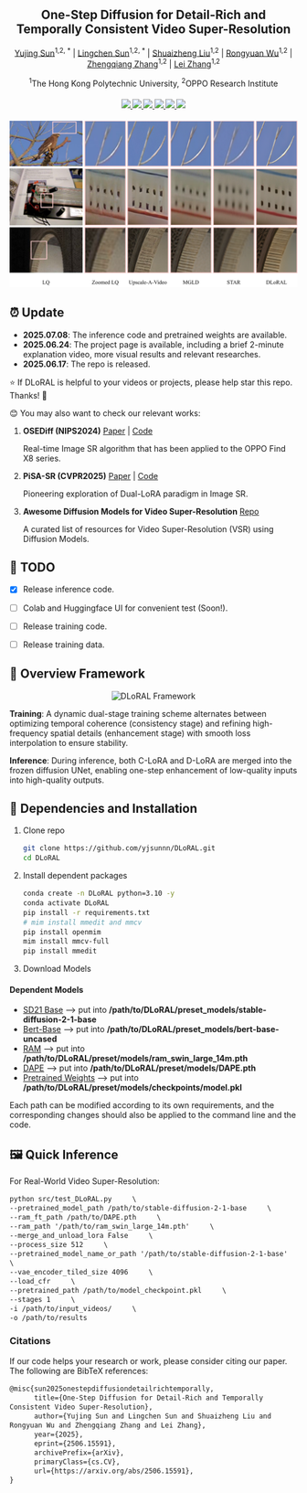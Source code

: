 <div align="center">
<h2>One-Step Diffusion for Detail-Rich and Temporally Consistent Video Super-Resolution</h2>

[Yujing Sun](https://yjsunnn.github.io/)<sup>1,2, *</sup> | 
[Lingchen Sun](https://scholar.google.com/citations?hl=zh-CN&tzom=-480&user=ZCDjTn8AAAAJ)<sup>1,2, *</sup> | 
[Shuaizheng Liu](https://scholar.google.com/citations?user=wzdCc-QAAAAJ&hl=en)<sup>1,2</sup> | 
[Rongyuan Wu](https://scholar.google.com/citations?user=A-U8zE8AAAAJ&hl=zh-CN)<sup>1,2</sup> | 
[Zhengqiang Zhang](https://scholar.google.com.tw/citations?user=UX26wSMAAAAJ&hl=en)<sup>1,2</sup> | 
[Lei Zhang](https://www4.comp.polyu.edu.hk/~cslzhang)<sup>1,2</sup>

<sup>1</sup>The Hong Kong Polytechnic University, <sup>2</sup>OPPO Research Institute
</div>

<div>
    <h4 align="center">
        <a href="https://yjsunnn.github.io/DLoRAL-project/" target='_blank'>
        <img src="https://img.shields.io/badge/💡-Project%20Page-gold">
        </a>
        <a href="https://arxiv.org/pdf/2506.15591" target='_blank'>
        <img src="https://img.shields.io/badge/arXiv-2312.06640-b31b1b.svg">
        </a>
        <a href="https://www.youtube.com/embed/Jsk8zSE3U-w?si=jz1Isdzxt_NqqDFL&vq=hd1080" target='_blank'>
        <img src="https://img.shields.io/badge/Demo%20Video-%23FF0000.svg?logo=YouTube&logoColor=white">
        </a>
        <a href="https://www.youtube.com/embed/xzZL8X10_KU?si=vOB3chIa7Zo0l54v" target="_blank">
        <img src="https://img.shields.io/badge/2--Min%20Explainer-brightgreen?logo=YouTube&logoColor=white">
        </a>
        </a>
        <a href="https://github.com/yjsunnn/Awesome-video-super-resolution-diffusion" target="_blank">
        <img src="https://img.shields.io/badge/GitHub-Awesome--VSR--Diffusion-181717.svg?logo=github&logoColor=white">
        </a>
<!--         <a href="https://www.youtube.com/embed/Jsk8zSE3U-w?si=jz1Isdzxt_NqqDFL&vq=hd1080" target='_blank'>
        <img src="https://img.shields.io/badge/1--Min%20Algorithm%20Explainer-%23FF0000.svg?logo=YouTube&logoColor=white">
        </a> -->
        <a href="https://github.com/yjsunnn/DLoRAL" target='_blank' style="text-decoration: none;"><img src="https://visitor-badge.laobi.icu/badge?page_id=yjsunnn/DLoRAL"></a>
    </h4>
</div>

<p align="center">

<img src="assets/visual_results.svg" alt="Visual Results">

</p>

## ⏰ Update

- **2025.07.08**: The inference code and pretrained weights are available.
- **2025.06.24**: The project page is available, including a brief 2-minute explanation video, more visual results and relevant researches.
- **2025.06.17**: The repo is released.

:star: If DLoRAL is helpful to your videos or projects, please help star this repo. Thanks! :hugs:

😊 You may also want to check our relevant works:

1. **OSEDiff (NIPS2024)** [Paper](https://arxiv.org/abs/2406.08177) | [Code](https://github.com/cswry/OSEDiff/)  

   Real-time Image SR algorithm that has been applied to the OPPO Find X8 series.

2. **PiSA-SR (CVPR2025)** [Paper](https://arxiv.org/pdf/2412.03017) | [Code](https://github.com/csslc/PiSA-SR) 

   Pioneering exploration of Dual-LoRA paradigm in Image SR.

3. **Awesome Diffusion Models for Video Super-Resolution** [Repo](https://github.com/yjsunnn/Awesome-video-super-resolution-diffusion)

   A curated list of resources for Video Super-Resolution (VSR) using Diffusion Models.

## 👀 TODO
- [x] Release inference code.
- [ ] Colab and Huggingface UI for convenient test (Soon!).
- [ ] Release training code.
- [ ] Release training data.


## 🌟 Overview Framework

<p align="center">

<img src="assets/pipeline.svg" alt="DLoRAL Framework">

</p>

**Training**: A dynamic dual-stage training scheme alternates between optimizing temporal coherence (consistency stage) and refining high-frequency spatial details (enhancement stage) with smooth loss interpolation to ensure stability.

**Inference**: During inference, both C-LoRA and D-LoRA are merged into the frozen diffusion UNet, enabling one-step enhancement of low-quality inputs into high-quality outputs.


## 🔧 Dependencies and Installation

1. Clone repo
    ```bash
    git clone https://github.com/yjsunnn/DLoRAL.git
    cd DLoRAL
    ```

2. Install dependent packages
    ```bash
    conda create -n DLoRAL python=3.10 -y
    conda activate DLoRAL
    pip install -r requirements.txt
    # mim install mmedit and mmcv
    pip install openmim
    mim install mmcv-full
    pip install mmedit
    ```

3. Download Models 
#### Dependent Models
* [SD21 Base](https://huggingface.co/stabilityai/stable-diffusion-2-1-base) --> put into **/path/to/DLoRAL/preset_models/stable-diffusion-2-1-base**
* [Bert-Base](https://huggingface.co/google-bert/bert-base-uncased) --> put into **/path/to/DLoRAL/preset_models/bert-base-uncased**
* [RAM](https://huggingface.co/spaces/xinyu1205/recognize-anything/blob/main/ram_swin_large_14m.pth) --> put into **/path/to/DLoRAL/preset/models/ram_swin_large_14m.pth**
* [DAPE](https://drive.google.com/file/d/1KIV6VewwO2eDC9g4Gcvgm-a0LDI7Lmwm/view?usp=drive_link) --> put into **/path/to/DLoRAL/preset/models/DAPE.pth**
* [Pretrained Weights](https://drive.google.com/file/d/1vpcaySpRx_K-tXq2D2EBqFZ-03Foky8G/view?usp=sharing) --> put into **/path/to/DLoRAL/preset/models/checkpoints/model.pkl**

Each path can be modified according to its own requirements, and the corresponding changes should also be applied to the command line and the code.

## 🖼️ Quick Inference
For Real-World Video Super-Resolution:

```
python src/test_DLoRAL.py     \
--pretrained_model_path /path/to/stable-diffusion-2-1-base     \
--ram_ft_path /path/to/DAPE.pth     \
--ram_path '/path/to/ram_swin_large_14m.pth'     \
--merge_and_unload_lora False     \
--process_size 512     \
--pretrained_model_name_or_path '/path/to/stable-diffusion-2-1-base'     \
--vae_encoder_tiled_size 4096     \
--load_cfr     \
--pretrained_path /path/to/model_checkpoint.pkl     \
--stages 1     \
-i /path/to/input_videos/     \
-o /path/to/results
```



### Citations
If our code helps your research or work, please consider citing our paper.
The following are BibTeX references:

```
@misc{sun2025onestepdiffusiondetailrichtemporally,
      title={One-Step Diffusion for Detail-Rich and Temporally Consistent Video Super-Resolution}, 
      author={Yujing Sun and Lingchen Sun and Shuaizheng Liu and Rongyuan Wu and Zhengqiang Zhang and Lei Zhang},
      year={2025},
      eprint={2506.15591},
      archivePrefix={arXiv},
      primaryClass={cs.CV},
      url={https://arxiv.org/abs/2506.15591}, 
}
